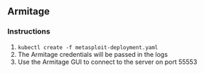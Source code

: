 ## Armitage 

### Instructions
1. `kubectl create -f metasploit-deployment.yaml`
2. The Armitage credentials will be passed in the logs
3. Use the Armitage GUI to connect to the server on port 55553